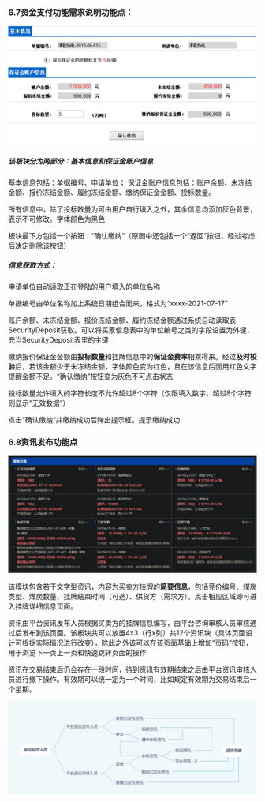 ### **6.7资金支付功能需求说明功能点：**



![6.7需求分析](img/6.7%E9%9C%80%E6%B1%82%E5%88%86%E6%9E%90.png?token=ATSFUWGSJJA77A7N7QDRUYDA6VVFO)

##### 该板块分为两部分：基本信息和保证金账户信息

基本信息包括：单据编号、申请单位；			保证金账户信息包括：账户余额、未冻结金额、报价冻结金额、履约冻结金额、缴纳保证金金额、投标数量。

所有信息中，除了投标数量为可由用户自行填入之外，其余信息均添加灰色背景，表示不可修改。字体颜色为黑色

板块最下方包括一个按钮：“确认缴纳”（原图中还包括一个“返回”按钮，经过考虑后决定删除该按钮）

##### 信息获取方式：

申请单位自动读取正在登陆的用户填入的单位名称

单据编号由单位名称加上系统日期组合而来，格式为“xxxx-2021-07-17”

账户余额、未冻结金额、报价冻结金额、履约冻结金额通过系统自动读取表SecurityDeposit获取。可以将买家信息表中的单位编号之类的字段设置为外键，充当SecurityDeposit表里的主键

缴纳报价保证金金额由**投标数量**和挂牌信息中的**保证金费率**相乘得来。经过**及时校验**后，若该金额少于未冻结金额，字体颜色变为红色，且在该信息后面用红色文字提醒金额不足。“确认缴纳”按钮变为灰色不可点击状态

投标数量允许填入的字符长度不允许超过8个字符（仅限填入数字，超过8个字符则显示“无效数据”）

点击“确认缴纳”并缴纳成功后弹出提示框，提示缴纳成功



### 6.8资讯发布功能点 

![6.8需求分析](img/6.8%E9%9C%80%E6%B1%82%E5%88%86%E6%9E%90.PNG?token=ATSFUWFLM67YROS7KHYDTL3A6VVJW)

该模块包含若干文字型资讯，内容为买卖方挂牌的**简要信息**，包括竞价编号、煤炭类型、煤炭数量、挂牌结束时间（可选）、供货方（需求方）。点击相应区域即可进入挂牌详细信息页面。

资讯由平台资讯发布人员根据买卖方的挂牌信息编写，由平台咨询审核人员审核通过后发布到该页面。该板块共可以放置4x3（行x列）共12个资讯块（具体页面设计可根据实际情况进行改变），除此之外该可以在该页面基础上增加“页码”按钮，用于浏览下一页上一页和快速跳转页面的操作

资讯在交易结束后仍会存在一段时间，待到资讯有效期结束之后由平台资讯审核人员进行撤下操作。有效期可以统一定为一个时间，比如规定有效期为交易结束后一个星期。

![6.8流程分析](img/6.8%E6%B5%81%E7%A8%8B%E5%88%86%E6%9E%90.PNG?token=ATSFUWEA6KLT4YOHPOD3CX3A6VVHU)

